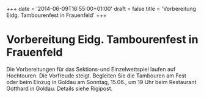 +++
date = '2014-06-09T16:55:00+01:00'
draft = false
title = 'Vorbereitung Eidg. Tambourenfest in Frauenfeld'
+++

# Vorbereitung Eidg. Tambourenfest in Frauenfeld

Die Vorbereitungen für das Sektions-und Einzelwettspiel laufen auf Hochtouren. Die Vorfreude steigt. Begleiten Sie die Tambouren am Fest oder beim Einzug in Goldau am Sonntag, 15.06., um 19 Uhr beim Restaurant Gotthard in Goldau. Details siehe Rigipost.
